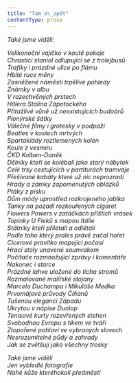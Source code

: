 ```yaml
---
title: "Tam a\_zpět"
contentType: prose
---
```


<section>

_Také jsme viděli:_

</section>

<section>

_Velikonoční vajíčko v koutě pokoje  
Chrastící staniol odlupující se z trolejbusů  
Trafiky i prázdné ulice po flámu  
Hbité ruce měny  
Zasněžené náměstí trpělivé pohledy  
Známky v albu  
V rozechvěných prstech  
Hitlera Stalina Zápotockého  
Přitažlivé vůně už neexistujících budoárů  
Pionýrské šátky  
Válečné filmy i grotesky v podpaží  
Beatles v kostech mrtvých  
Spartakiády roztlemených kolen  
Koule z vesmíru  
ČKD Kolben-Daněk  
Dělníky kteří se kolébali jako starý nábytek  
Celé trsy cestujících v partiturách tramvaje  
Přešívané kabáty které už nic neprozradí  
Hrady a zámky zapomenutých oblázků  
Ptáky z písku  
Dům módy uprostřed rozkrojeného jablka  
Tanky na pozadí rozkouřených cigaret  
Flowers Powers v zatáčkách příštích vrásek  
Topinky U Fleků s mapou Itálie  
Státníky kteří přilétali a odlétali  
Podle toho který prales právě začal hořet  
Cicerové pravítko mapující počasí  
Hrací stoly unavené soumrakem  
Počítače rozmnožující zprávy i komentáře  
Nakonec i starce  
Prázdné lahve uložené do ticha stromů  
Rozmalované malířské stojany  
Marcela Duchampa i Mikuláše Medka  
Prvomájové průvody Číňanů  
Tušenou eleganci Západu  
Ukrytou v nápise Dunlop  
Tenisové kurty rozevřených stehen  
Svobodnou Evropu s tikem ve tváři  
Ztopořené pohlaví ve vybraných slovech  
Nesrozumitelné půdy a zahrady  
Jak se zvětšují jako všechny trosky_

</section>

<section>

_Také jsme viděli  
Jen vybledlé fotografie  
Nahé kůže kteréhokoli předměstí_

</section>

